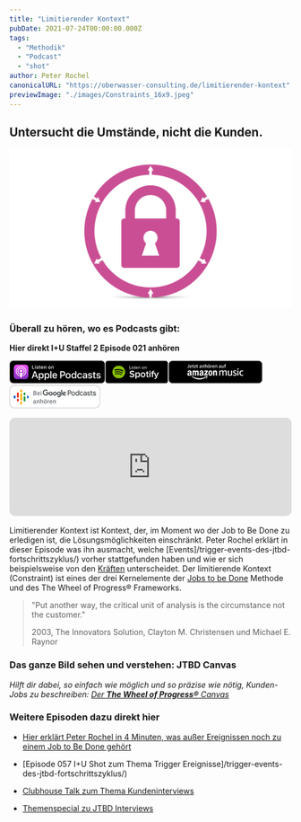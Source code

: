 ```yaml
---
title: "Limitierender Kontext"
pubDate: 2021-07-24T00:00:00.000Z
tags:
  - "Methodik"
  - "Podcast"
  - "shot"
author: Peter Rochel
canonicalURL: "https://oberwasser-consulting.de/limitierender-kontext"
previewImage: "./images/Constraints_16x9.jpeg"
---
```


## Untersucht die Umstände, nicht die Kunden.

![Limitierender Kontext im Jobs to Be Done ](images/Constraints_16x9.jpeg)

### Überall zu hören, wo es Podcasts gibt:

**Hier direkt I+U Staffel 2 Episode 021 anhören**

[![](images/listen-on-apple-podcast.png)](https://podcasts.apple.com/de/podcast/limitierender-kontext/id1354901024?i=1000529919561)[![](images/listen-on-spotify.png)](https://open.spotify.com/episode/4MvzeouG5Bt6adwqXkg9HP)[![](images/ListenOn_AmazonMusic_button_Black_RGB_5X_DE-300x73.png)](https://music.amazon.de/podcasts/4838bd28-7b97-4912-80cb-de39a6c75654/episodes/f0424103-f91b-485d-9aac-33e145804f9b/innovate-upgrade-limitierender-kontext)[![jobs to be done podcast](images/DE_Google_Podcasts_Badge_8x-300x76.png)](https://podcasts.google.com/feed/aHR0cHM6Ly96dW04cnkucG9kY2FzdGVyLmRlL29iZXJ3YXNzZXIucnNz/episode/cG9kLTYwZjZiZjcyOTU5NGU3MjY0NTI0NjQ?sa=X&ved=0CAUQkfYCahcKEwi4laTb7sH8AhUAAAAAHQAAAAAQAQ)

<iframe data-osano="MARKETING" src="https://embed.podcasts.apple.com/us/podcast/limitierender-kontext/id1354901024?i=1000529919561&amp;itsct=podcast_box_player&amp;itscg=30200&amp;ls=1&amp;theme=auto" height="175px" frameborder="0" sandbox="allow-forms allow-popups allow-same-origin allow-scripts allow-top-navigation-by-user-activation" allow="autoplay *; encrypted-media *;" style="width: 100%; max-width: 660px; overflow: hidden; border-top-left-radius: 10px; border-top-right-radius: 10px; border-bottom-right-radius: 10px; border-bottom-left-radius: 10px; background-color: transparent;"></iframe>

Limitierender Kontext ist Kontext, der, im Moment wo der Job to Be Done zu erledigen ist, die Lösungsmöglichkeiten einschränkt. Peter Rochel erklärt in dieser Episode was ihn ausmacht, welche [Events]/trigger-events-des-jtbd-fortschrittszyklus/) vorher stattgefunden haben und wie er sich beispielsweise von den [Kräften](/kraefte-im-jobs-to-be-done-modell/) unterscheidet. Der limitierende Kontext (Constraint) ist eines der drei Kernelemente der [Jobs to be Done](https://oberwasser-consulting.de/der-job-to-be-done-jtbd/) Methode und des The Wheel of Progress® Frameworks.

> "Put another way, the critical unit of analysis is the circumstance not the customer."
>
> 2003, The Innovators Solution, Clayton M. Christensen und Michael E. Raynor

### Das ganze Bild sehen und verstehen: JTBD Canvas

_Hilft dir dabei, so einfach wie möglich und so präzise wie nötig, Kunden-Jobs zu beschreiben: [Der **The Wheel of Progress®** Canvas](https://oberwasser-consulting.de/jtbd-tools/)_

### Weitere Episoden dazu direkt hier

- [Hier erklärt Peter Rochel in 4 Minuten, was außer Ereignissen noch zu einem Job to Be Done gehört](https://oberwasser-consulting.de/der-job-to-be-done-jtbd/)

- [Episode 057 I+U Shot zum Thema Trigger Ereignisse]/trigger-events-des-jtbd-fortschrittszyklus/)

- [Clubhouse Talk zum Thema Kundeninterviews](https://oberwasser-consulting.de/auf-die-fragen-kommt-es-an-jtbd-meetup-35/)

- [Themenspecial zu JTBD Interviews](https://oberwasser-consulting.de/interview/)
